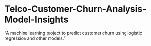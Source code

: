 # Telco-Customer-Churn-Analysis-Model-Insights
“A machine learning project to predict customer churn using logistic regression and other models.”
